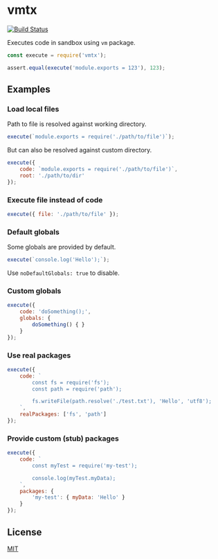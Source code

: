 # vmtx

[![Build Status](https://travis-ci.org/DmitryBogomolov/vmtx.svg?branch=master)](https://travis-ci.org/DmitryBogomolov/vmtx)

Executes code in sandbox using `vm` package.

```javascript
const execute = require('vmtx');

assert.equal(execute('module.exports = 123'), 123);
```

## Examples

### Load local files

Path to file is resolved against working directory.

```javascript
execute(`module.exports = require('./path/to/file')`);
```

But can also be resolved against custom directory.

```javascript
execute({
    code: `module.exports = require('./path/to/file')`,
    root: './path/to/dir'
});
```

### Execute file instead of code

```javascript
execute({ file: './path/to/file' });
```

### Default globals

Some globals are provided by default.

```javascript
execute(`console.log('Hello');`);
```

Use `noDefaultGlobals: true` to disable.

### Custom globals

```javascript
execute({
    code: 'doSomething();',
    globals: {
        doSomething() { }
    }
});
```

### Use real packages

```javascript
execute({
    code: `
        const fs = require('fs');
        const path = require('path');

        fs.writeFile(path.resolve('./test.txt'), 'Hello', 'utf8');
    `,
    realPackages: ['fs', 'path']
});
```

### Provide custom (stub) packages

```javascript
execute({
    code: `
        const myTest = require('my-test');

        console.log(myTest.myData);
    `,
    packages: {
        'my-test': { myData: 'Hello' }
    }
});
```

## License

  [MIT](LICENSE)
